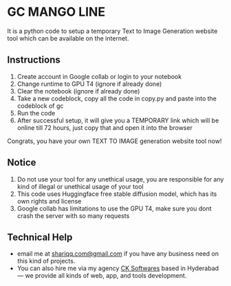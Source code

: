 # GC MANGO LINE
It is a python code to setup a temporary Text to Image Generation website tool which can be available on the internet.

## Instructions
1. Create account in Google collab or login to your notebook
2. Change runtime to GPU T4 (ignore if already done)
3. Clear the notebook (ignore if already done)
4. Take a new codeblock, copy all the code in copy.py and paste into the codeblock of gc
5. Run the code
6. After successful setup, it will give you a TEMPORARY link which will be online till 72 hours, just copy that and open it into the browser

Congrats, you have your own TEXT TO IMAGE generation website tool now!

## Notice
1. Do not use your tool for any unethical usage, you are responsible for any kind of illegal or unethical usage of your tool
2. This code uses Huggingface free stable diffusion model, which has its own rights and license
3. Google collab has limitations to use the GPU T4, make sure you dont crash the server with so many requests

## Technical Help
- email me at shariqq.com@gmail.com if you have any business need on this kind of projects.
- You can also hire me via my agency [CK Softwares](https://cksoftwares.com) based in Hyderabad — we provide all kinds of web, app, and tools development.

